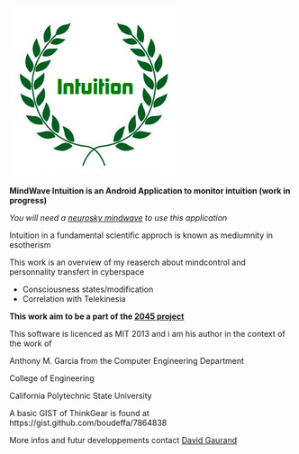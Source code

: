 <img src="res/drawable-hdpi/ic_launcher.png">
<p>
<b>MindWave Intuition is an Android Application to monitor intuition (work in progress)</b> 
</p>
<p><i>You will need a <a href="http://www.neurosky.com/">neurosky mindwave</a> to use this application</i>
</p>
<p>
Intuition in a fundamental scientific approch is known as mediumnity in esotherism
</p>
<p>
This work is an overview of my reaserch about mindcontrol and personnality transfert in cyberspace
</p>
<ul>
 <li>Consciousness states/modification</li>
 <li>Correlation with Telekinesia</li>
</ul>
<p>
<b>This work aim to be a part of the <a href="http://2045.com/">2045 project</a></b>
</p>
<p>
This software is licenced as MIT 2013 and i am his author in the context of the work of 
</p>
<p>
Anthony M. Garcia from the Computer Engineering Department
</p>
<p>
College of Engineering
</p>
<p>
California Polytechnic State University
</p>
<p>
A basic GIST of ThinkGear is found at https://gist.github.com/boudeffa/7864838
</p>
<p>More infos and futur developpements contact <a href="https://www.facebook.com/david.gaurand">David Gaurand</a></p>
